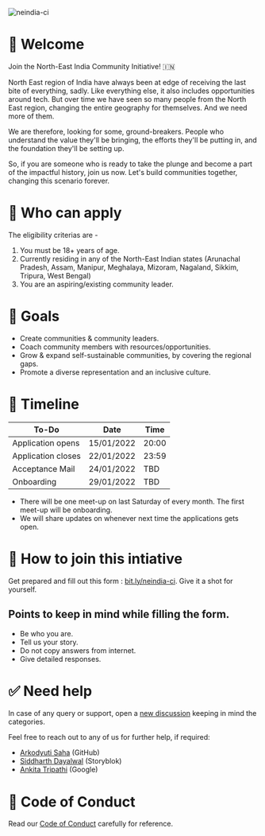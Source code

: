 ![neindia-ci](https://user-images.githubusercontent.com/41017419/149660348-97960e10-eceb-49c4-af5d-05ef4054f152.png)


# 💖 Welcome

Join the North-East India Community Initiative! 🇮🇳

North East region of India have always been at edge of receiving the last bite of everything, sadly. Like everything else, it also includes opportunities around tech. But over time we have seen so many people from the North East region, changing the entire geography for themselves. And we need more of them. 

We are therefore, looking for some, ground-breakers. People who understand the value they'll be bringing, the efforts they'll be putting in, and the foundation they'll be setting up.

So, if you are someone who is ready to take the plunge and become a part of the impactful history, join us now. Let's build communities together, changing this scenario forever.

# 📝 Who can apply 

The eligibility criterias are -

1. You must be 18+ years of age.
2. Currently residing in any of the North-East Indian states (Arunachal Pradesh, Assam, Manipur, Meghalaya, Mizoram, Nagaland, Sikkim, Tripura, West Bengal)
3. You are an aspiring/existing community leader.

# 🎯 Goals

- Create communities & community leaders.
- Coach community members with resources/opportunities.
- Grow & expand self-sustainable communities, by covering the regional gaps.
- Promote a diverse representation and an inclusive culture.

# 📆 Timeline 

| To-Do  | Date | Time |
| ------------- | ------------- | ------------- |
| Application opens | 15/01/2022 | 20:00 |
| Application closes | 22/01/2022 | 23:59 |
| Acceptance Mail | 24/01/2022 | TBD |
| Onboarding | 29/01/2022 | TBD |

- There will be one meet-up on last Saturday of every month. The first meet-up will be onboarding.
- We will share updates on whenever next time the applications gets open.

# 🤔 How to join this intiative

Get prepared and fill out this form : [bit.ly/neindia-ci](https://bit.ly/neindia-ci). Give it a shot for yourself.

## Points to keep in mind while filling the form.
- Be who you are.
- Tell us your story.
- Do not copy answers from internet.
- Give detailed responses.

# ✅ Need help

In case of any query or support, open a [new discussion](https://github.com/North-East-India-Community/welcome/discussions) keeping in mind the categories.

Feel free to reach out to any of us for further help, if required:
- [Arkodyuti Saha](https://twitter.com/arkodyutisaha) (GitHub)
- [Siddharth Dayalwal](https://twitter.com/siddharth_hacks) (Storyblok)
- [Ankita Tripathi](https://twitter.com/ankitatr_) (Google)

# 🔖 Code of Conduct

Read our [Code of Conduct](code-of-conduct.md) carefully for reference. 
